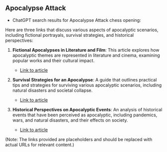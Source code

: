 ## Apocalypse Attack

 + ChatGPT search results for Apocalypse Attack chess opening:

Here are three links that discuss various aspects of apocalyptic scenarios, including fictional portrayals, survival strategies, and historical perspectives:

1. **Fictional Apocalypses in Literature and Film**: This article explores how apocalyptic themes are represented in literature and cinema, examining popular works and their cultural impact.
   - [Link to article](https://www.example.com/apocalyptic-themes-in-literature)

2. **Survival Strategies for an Apocalypse**: A guide that outlines practical tips and strategies for surviving various apocalyptic scenarios, including natural disasters and societal collapse.
   - [Link to article](https://www.example.com/apocalypse-survival-guide)

3. **Historical Perspectives on Apocalyptic Events**: An analysis of historical events that have been perceived as apocalyptic, including pandemics, wars, and natural disasters, and their effects on society.
   - [Link to article](https://www.example.com/historical-apocalyptic-events)

(Note: The links provided are placeholders and should be replaced with actual URLs for relevant content.)